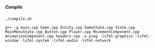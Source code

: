 ##### Compile

`./compile.sh`

`g++ -g main.cpp Game.cpp Entity.cpp GameState.cpp State.cpp MainMenuState.cpp Button.cpp Player.cpp MovementComponent.cpp AnimationComponent.cpp headers.cpp -o prog -lsfml-graphics -lsfml-window -lsfml-system -lsfml-audio -lsfml-network`